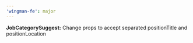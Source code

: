 ```yaml
---
'wingman-fe': major
---
```


**JobCategorySuggest:** Change props to accept separated positionTitle and positionLocation
